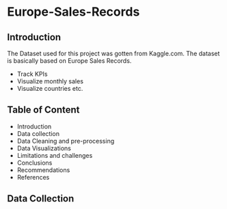 # Europe-Sales-Records
## Introduction
The Dataset used for this project was gotten from Kaggle.com. The dataset is basically based on Europe Sales Records. 
* Track KPIs
* Visualize monthly sales
* Visualize countries etc.


## Table of Content 
* Introduction
* Data collection 
* Data Cleaning and pre-processing 
* Data Visualizations 
* Limitations and challenges
* Conclusions 
* Recommendations 
* References

## Data Collection


